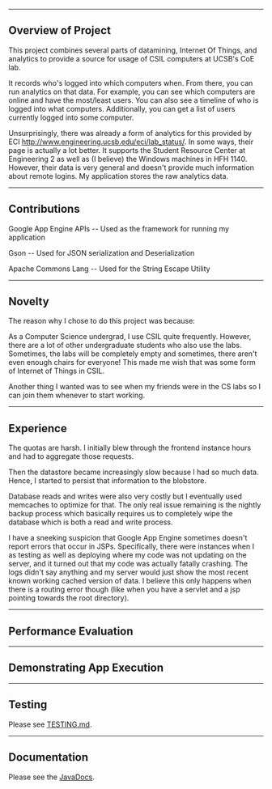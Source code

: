 -------------------
Overview of Project
-------------------

This project combines several parts of datamining, Internet Of Things, and analytics to provide a source for usage of CSIL computers at UCSB's CoE lab.

It records who's logged into which computers when.  From there, you can run analytics on that data.  For example, you can see which computers are online and have the most/least users.  You can also see a timeline of who is logged into what computers.  Additionally, you can get a list of users currently logged into some computer.

Unsurprisingly, there was already a form of analytics for this provided by ECI http://www.engineering.ucsb.edu/eci/lab_status/.  In some ways, their page is actually a lot better.  It supports the Student Resource Center at Engineering 2 as well as (I believe) the Windows machines in HFH 1140.  However, their data is very general and doesn't provide much information about remote logins.  My application stores the raw analytics data.

-------------
Contributions
-------------

Google App Engine APIs -- Used as the framework for running my application

Gson -- Used for JSON serialization and Deserialization

Apache Commons Lang  -- Used for the String Escape Utility

-------------------
Novelty
-------------------

The reason why I chose to do this project was because:

As a Computer Science undergrad, I use CSIL quite frequently.  However, there are a lot of other undergraduate students who also use the labs.  Sometimes, the labs will be completely empty and sometimes, there aren't even enough chairs for everyone!  This made me wish that was some form of Internet of Things in CSIL.

Another thing I wanted was to see when my friends were in the CS labs so I can join them whenever to start working.

----------
Experience
----------

The quotas are harsh.  I initially blew through the frontend instance hours and had to aggregate those requests.

Then the datastore became increasingly slow because I had so much data.  Hence, I started to persist that information to the blobstore.

Database reads and writes were also very costly but I eventually used memcaches to optimize for that.  The only real issue remaining is the nightly backup process which basically requires us to completely wipe the database which is both a read and write process.

I have a sneeking suspicion that Google App Engine sometimes doesn't report errors that occur in JSPs.  Specifically, there were instances when I as testing as well as deploying where my code was not updating on the server, and it turned out that my code was actually fatally crashing.  The logs didn't say anything and my server would just show the most recent known working cached version of data.  I believe this only happens when there is a routing error though (like when you have a servlet and a jsp pointing towards the root directory).

----------------------
Performance Evaluation
----------------------



-------------------
Demonstrating App Execution
-------------------

-------
Testing
-------

Please see [TESTING.md](TESTING.md).

-------------
Documentation
-------------

Please see the [JavaDocs](http://nguyenmp.com/apidocs/).
